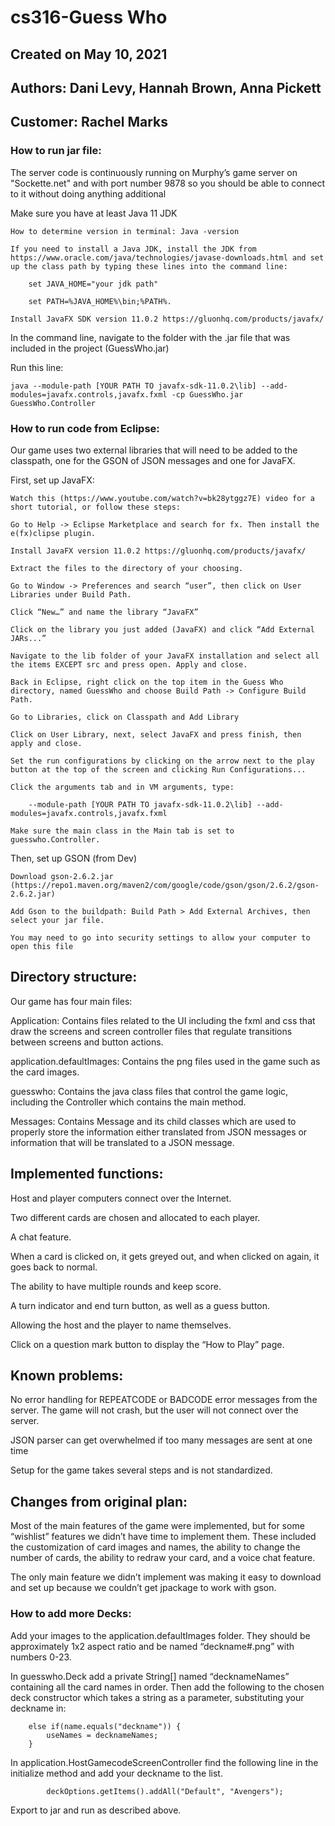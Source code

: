 # cs316-Guess Who
## Created on May 10, 2021
## Authors: Dani Levy, Hannah Brown, Anna Pickett
## Customer: Rachel Marks
### How to run jar file:
The server code is continuously running on Murphy’s game server on "Sockette.net" and with port number 9878 so you should be able to connect to it without doing anything additional

Make sure you have at least Java 11 JDK

    How to determine version in terminal: Java -version

    If you need to install a Java JDK, install the JDK from https://www.oracle.com/java/technologies/javase-downloads.html and set up the class path by typing these lines into the command line: 

        set JAVA_HOME="your jdk path"

        set PATH=%JAVA_HOME%\bin;%PATH%.

    Install JavaFX SDK version 11.0.2 https://gluonhq.com/products/javafx/

In the command line, navigate to the folder with the .jar file that was included in the project (GuessWho.jar)

Run this line:

    java --module-path [YOUR PATH TO javafx-sdk-11.0.2\lib] --add-modules=javafx.controls,javafx.fxml -cp GuessWho.jar GuessWho.Controller

### How to run code from Eclipse:

Our game uses two external libraries that will need to be added to the classpath, one for the GSON of JSON messages and one for JavaFX.

First, set up JavaFX:

    Watch this (https://www.youtube.com/watch?v=bk28ytggz7E) video for a short tutorial, or follow these steps:

    Go to Help -> Eclipse Marketplace and search for fx. Then install the e(fx)clipse plugin.

    Install JavaFX version 11.0.2 https://gluonhq.com/products/javafx/

    Extract the files to the directory of your choosing.

    Go to Window -> Preferences and search “user”, then click on User Libraries under Build Path.

    Click “New…” and name the library “JavaFX”

    Click on the library you just added (JavaFX) and click “Add External JARs...”

    Navigate to the lib folder of your JavaFX installation and select all the items EXCEPT src and press open. Apply and close.

    Back in Eclipse, right click on the top item in the Guess Who directory, named GuessWho and choose Build Path -> Configure Build Path.

    Go to Libraries, click on Classpath and Add Library

    Click on User Library, next, select JavaFX and press finish, then apply and close.

    Set the run configurations by clicking on the arrow next to the play button at the top of the screen and clicking Run Configurations...
    
    Click the arguments tab and in VM arguments, type:
    
        --module-path [YOUR PATH TO javafx-sdk-11.0.2\lib] --add-modules=javafx.controls,javafx.fxml

    Make sure the main class in the Main tab is set to guesswho.Controller.

Then, set up GSON (from Dev)

    Download gson-2.6.2.jar (https://repo1.maven.org/maven2/com/google/code/gson/gson/2.6.2/gson-2.6.2.jar)

    Add Gson to the buildpath: Build Path > Add External Archives, then select your jar file.

    You may need to go into security settings to allow your computer to open this file

## Directory structure: 
Our game has four main files: 

Application: Contains files related to the UI including the fxml and css that draw the screens and screen controller files that regulate transitions between screens and button actions.

application.defaultImages: Contains the png files used in the game such as the card images.

guesswho: Contains the java class files that control the game logic, including the Controller which contains the main method.

Messages: Contains Message and its child classes which are used to properly store the information either translated from JSON messages or information that will be translated to a JSON message. 
## Implemented functions:
Host and player computers connect over the Internet.

Two different cards are chosen and allocated to each player.

A chat feature.

When a card is clicked on, it gets greyed out, and when clicked on again, it goes back to normal.

The ability to have multiple rounds and keep score.

A turn indicator and end turn button, as well as a guess button.

Allowing the host and the player to name themselves.

Click on a question mark button to display the “How to Play” page.
## Known problems:
No error handling for REPEATCODE or BADCODE error messages from the server. The game will not crash, but the user will not connect over the server. 

JSON parser can get overwhelmed if too many messages are sent at one time

Setup for the game takes several steps and is not standardized.
## Changes from original plan:
Most of the main features of the game were implemented, but for some “wishlist” features we didn’t have time to implement them. These included the customization of card images and names, the ability to change the number of cards, the ability to redraw your card, and a voice chat feature.

The only main feature we didn’t implement was making it easy to download and set up because we couldn’t get jpackage to work with gson.

### How to add more Decks:
Add your images to the application.defaultImages folder. They should be approximately 1x2 aspect ratio and be named “deckname#.png” with numbers 0-23.

In guesswho.Deck add a private String[] named “decknameNames” containing all the card names in order. Then add the following to the chosen deck constructor which takes a string as a parameter, substituting your deckname in: 

        else if(name.equals("deckname")) {
        	useNames = decknameNames;
        }
        
In application.HostGamecodeScreenController find the following line in the initialize method and add your deckname to the list. 

     		deckOptions.getItems().addAll("Default", "Avengers"); 

Export to jar and run as described above.
